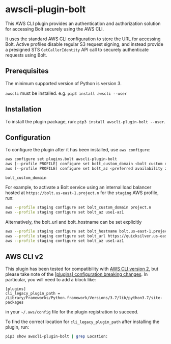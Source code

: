 # awscli-plugin-bolt

This AWS CLI plugin provides an authentication and authorization solution for accessing Bolt securely using the AWS CLI.

It uses the standard AWS CLI configuration to store the URL for accessing Bolt. Active profiles disable regular S3 request signing, and instead provide a presigned STS `GetCallerIdentity` API call to securely authenticate requests using Bolt.

## Prerequisites

The minimum supported version of Python is version 3.

`awscli` must be installed. e.g. `pip3 install awscli --user`

## Installation

To install the plugin package, run: `pip3 install awscli-plugin-bolt --user`.

## Configuration

To configure the plugin after it has been installed, use `aws configure`:

```bash
aws configure set plugins.bolt awscli-plugin-bolt
aws [--profile PROFILE] configure set bolt_custom_domain <bolt custom domain>
aws [--profile PROFILE] configure set bolt_az <preferred availability zone ID>
```
`bolt_custom_domain`

For example, to activate a Bolt service using an internal load balancer hosted at `https://bolt.us-east-1.project.n` for the `staging` AWS profile, run:
```bash
aws --profile staging configure set bolt_custom_domain project.n
aws --profile staging configure set bolt_az use1-az1
```

Alternatively, the bolt_url and bolt_hostname can be set explicitly
```bash
aws --profile staging configure set bolt_hostname bolt.us-east-1.project.n
aws --profile staging configure set bolt_url https://quicksilver.us-east-1.project.n
aws --profile staging configure set bolt_az use1-az1
```

## AWS CLI v2

This plugin has been tested for compatibility with [AWS CLI version 2](https://docs.aws.amazon.com/cli/latest/userguide/install-cliv2.html), but please take note of the [[plugins] configuration breaking changes](https://docs.aws.amazon.com/cli/latest/userguide/cliv2-migration.html#cliv2-migration-profile-plugins). In particular, you will need to add a block like:

```
[plugins]
cli_legacy_plugin_path = /Library/Frameworks/Python.framework/Versions/3.7/lib/python3.7/site-packages
```

in your `~/.aws/config` file for the plugin registration to succeed.

To find the correct location for `cli_legacy_plugin_path` after installing the plugin, run:

```bash
pip3 show awscli-plugin-bolt | grep Location:
```
